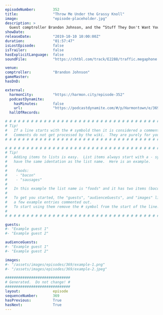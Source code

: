 ```yaml
---
episodeNumber:        352
title:                "Throw Me Under the Grassy Knoll"
image:                "episode-placeholder.jpg"
description: >
  Guest comptroller Brandon Johnson, and the “Stuff They Don't Want You to Know” podcast guys (Matt Frederick, Ben Bowlin and Noel Brown) talk podcasts, Harmonspiracies, and Schrab's “Creepshow” episode. Featuring Dan Harmon, Brandon Johnson, Spencer Crittenden, Rob Schrab, Matt Frederick, Ben Bowlin and Noel Brown.
showDate:             
releaseDate:          "2019-10-10 10:00:00Z"
duration:             "01:57:47"
isLostEpisode:        false
isTrailer:            false
hasExplicitLanguage:  false
soundFile:            "https://chtbl.com/track/E2288/traffic.megaphone.fm/STA9902733683.mp3?updated=1570723578"

venue:                
comptroller:          "Brandon Johnson"
gameMaster:           
hasDnD:               

external:
  harmonCity:         "https://harmon.city/episode-352"
  podcastDynamite:
    hasMinutes:       false
    url:              "https://podcastdynamite.com/#/p/Harmontown/e/369/352"
  hallOfRecords:      

# # # # # # # # # # # # # # # # # # # # # # # # # # # # # # # # # # # # # # # # # # # # #
# Tip!
#   If a line starts with the # symbold then it is considered a comment.
#   Comments do not get processed by the wiki.  They are purely for your information.
# # # # # # # # # # # # # # # # # # # # # # # # # # # # # # # # # # # # # # # # # # # # #

# # # # # # # # # # # # # # # # # # # # # # # # # # # # # # # # # # # # # # # # # # # # #
# Tip!
#   Adding items to lists is easy.  List items always start with a - symbol and have
#   have the same identation as the list name.  Here is an example.
#
#    foods:
#    - "bacon"
#    - "sausages"
#
#   In this example the list name is "foods" and it has two items (bacon, and sausages).
#
#   To get you started, the "guests", "audienceGuests", and "images" lists below have
#   a few example entries commented out.
#   To start using them remove the # symbol from the start of the line.
#
# # # # # # # # # # # # # # # # # # # # # # # # # # # # # # # # # # # # # # # # # # # # #

guests:
#- "Example guest 1"
#- "Example guest 2"

audienceGuests:
#- "Example guest 1"
#- "Example guest 2"

images:
#- "/assets/images/episodes/369/example-1.png"
#- "/assets/images/episodes/369/example-2.jpeg"

##############################
# Generated.  Do not change! #
##############################
layout:               episode
sequenceNumber:       369
hasPrevious:          True
hasNext:              True
---
```


<!-- The episode description will be rendered here -->

<!-- Add your content BELOW here -->
<!-- vvvvvvvvvvvvvvvvvvvvvvvvvvv -->




<!-- ^^^^^^^^^^^^^^^^^^^^^^^^^^^ -->
<!-- Add your content ABOVE here -->

<!-- The episode gallery will be rendered here -->